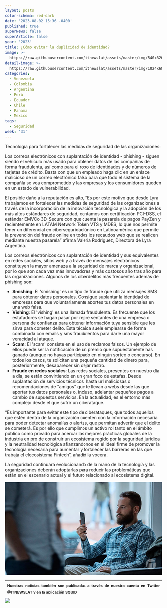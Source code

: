 ```yaml
---
layout: posts
color-schema: red-dark
date: '2023-08-02 15:36 -0400'
published: true
superNews: false
superArticle: false
year: '2023'
title: ¿Cómo evitar la duplicidad de identidad?
image: >-
  https://raw.githubusercontent.com/itnewslat/assets/master/img/540x320/Seguridad-Celular-p.jpg
detail-image: >-
  https://raw.githubusercontent.com/itnewslat/assets/master/img/1024x680/Seguridad-Celular-g.jpg
categories:
  - Venezuela
  - Colombia
  - Argentina
  - Perú
  - Ecuador
  - Chile
  - Panama
  - Mexico
tags:
  - Seguridad
week: '31'
---
```

Tecnología para fortalecer las medidas de seguridad de las organizaciones: 
 
Los correos electrónicos con suplantación de identidad - phishing - siguen siendo el vehículo más usado para obtener datos de las compañías de forma fraudulenta, así como para el robo de identidades y de números de tarjetas de crédito. Basta con que un empleado haga clic en un enlace malicioso de un correo electrónico falso para que todo el sistema de la compañía se vea comprometido y las empresas y los consumidores queden en un estado de vulnerabilidad. 

El posible daño a la reputación es alto, “Es por este motivo que desde Lyra trabajamos en fortalecer las medidas de seguridad de las organizaciones a través de la incorporación de la innovación tecnológica y la adopción de los más altos estándares de seguridad, contamos con certificación PCI-DSS, el  estándar EMVCo 3D-Secure con que cuenta la pasarela de pagos PayZen y recientemente en LATAM Network Token VTS y MDES, lo que nos permite tener un diferencial en ciberseguridad único en Latinoamérica que permite la prevención del fraude online en todos los recaudos web que se realicen mediante nuestra pasarela” afirma Valeria Rodriguez, Directora de Lyra Argentina. 

Los correos electrónicos con suplantación de identidad y sus equivalentes en redes sociales, sitios web y a través de mensajes electrónicos constituyen la mayor amenaza a la seguridad de marca y organizacional, por lo que son cada vez más innovadores y más costosos año tras año para las organizaciones. Algunos de los ciberdelitos más frecuentes además de phishing son: 

- **Smishing**: El 'smishing' es un tipo de fraude que utiliza mensajes SMS para obtener datos personales. Consigue suplantar la identidad de empresas para que voluntariamente aportes tus datos personales en una web falsa.
- **Vishing**: El 'vishing' es una llamada fraudulenta. Es frecuente que los estafadores se hagan pasar por repre sentantes de una empresa o persona de confianza para obtener información tuya sensible que les sirva para cometer delito. Esta técnica suele emplearse de forma combinada con emails y sms fraudulentos para darle una mayor veracidad al ataque.
- **Scam**: El 'scam' consiste en el uso de reclamos falsos. Un ejemplo de ellos puede ser la notificación de un premio que supuestamente has ganado (aunque no hayas participado en ningún sorteo o concurso). En todos los casos, te solicitan una pequeña cantidad de dinero para, posteriormente, desaparecer sin dejar rastro.
- **Fraude en redes sociales**: Las redes sociales, presentes en nuestro día a día, se están convirtiendo en un gran foco de estafas. Desde suplantación de servicios técnicos, hasta url maliciosas o recomendaciones de "amigos" que te llevan a webs desde las que aportar tus datos personales o, incluso, adelantar pequeños pagos a cambio de supuestos servicios. En la actualidad, es el entorno más complejo desde el que sufrir un ciberataque.

“Es importante para evitar este tipo de ciberataques, que todos aquellos que estén dentro de la organización cuenten con la información necesaria para poder detectar anomalías o alertas, que permitan advertir que el delito se cometerá. Es por ello que cumplimos un activo rol tanto en el ámbito público como privado para acercar las mejores prácticas globales de la industria en pro de construir un ecosistema regido por la seguridad jurídica y la neutralidad tecnológica  afianzandonos en el ideal firme de promover la tecnología necesaria para aumentar y fortalecer las barreras en las que trabaja el elecosistema Fintech”, añadió la vocera. 

La seguridad continuará evolucionando de la mano de la tecnología y las organizaciones deberán adoptarlas para reducir las problemáticas que están en el escenario actual y el futuro relacionado al ecosistema digital.

![](https://raw.githubusercontent.com/itnewslat/assets/master/img/540x320/Seguridad-Celular-p.jpg)
 
<table style="height: 42px;" width="569">
<tbody>
<tr>
<td style="text-align: justify;"><sub><strong>Nuestras noticias también son publicadas a través de nuestra cuenta en Twitter <a href="https://twitter.com/itnewslat?lang=es">@ITNEWSLAT</a> y en la aplicación <a href="https://squidapp.co/en/">SQUID</a></strong></sub></td>
</tr>
</tbody>
</table>

<img src="https://tracker.metricool.com/c3po.jpg?hash=56f88a41e39ab42c063cc51676587a04"/>
